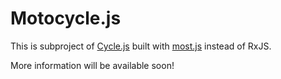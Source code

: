 # Motocycle.js

This is subproject of [Cycle.js](http://cycle.js.org) built with [most.js](https://github.com/cujojs/most) instead of RxJS.

More information will be available soon!
